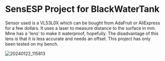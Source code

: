 # SensESP Project for BlackWaterTank

Sensor used is a VL53L0X which can be bought from AdaFruit or AliExpress for a few dollars. It uses a laser to measure distance to the surface in mm.
Mine has a 'lens' to make it waterproof, hopefully. The disadvantage of this lens is that it is less accurate and needs an offset.
This project has only been tested on my bench.

![20240122_115813](https://github.com/user-attachments/assets/b617959b-46b1-41d6-b5ab-ccabb6986c0b)

